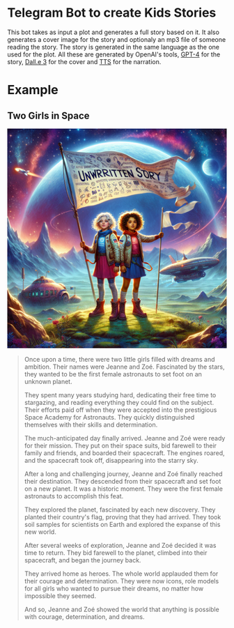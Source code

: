 # Telegram Bot to create Kids Stories

This bot takes as input a plot and generates a full story based on it. It also generates a cover image for the story and optionaly an mp3 file of someone reading the story.
The story is generated in the same language as the one used for the plot.
All these are generated by OpenAI's tools, [GPT-4](https://openai.com/gpt-4) for the story, [Dall.e 3](https://openai.com/dall-e-3) for the cover and [TTS](https://platform.openai.com/docs/guides/text-to-speech) for the narration. 

# Example

## Two Girls in Space

![Two Girls in Space](https://raw.githubusercontent.com/guyver2/CoolStoryBot/master/stories/fake/cover.png)


>Once upon a time, there were two little girls filled with dreams and ambition. Their names were Jeanne and Zoé. Fascinated by the stars, they wanted to be the first female astronauts to set foot on an unknown planet.
>
>They spent many years studying hard, dedicating their free time to stargazing, and reading everything they could find on the subject. Their efforts paid off when they were accepted into the prestigious Space Academy for Astronauts. They quickly distinguished themselves with their skills and determination.
>
>The much-anticipated day finally arrived. Jeanne and Zoé were ready for their mission. They put on their space suits, bid farewell to their family and friends, and boarded their spacecraft. The engines roared, and the spacecraft took off, disappearing into the starry sky.
>
>After a long and challenging journey, Jeanne and Zoé finally reached their destination. They descended from their spacecraft and set foot on a new planet. It was a historic moment. They were the first female astronauts to accomplish this feat.
>
>They explored the planet, fascinated by each new discovery. They planted their country's flag, proving that they had arrived. They took soil samples for scientists on Earth and explored the expanse of this new world.
>
>After several weeks of exploration, Jeanne and Zoé decided it was time to return. They bid farewell to the planet, climbed into their spacecraft, and began the journey back.
>
>They arrived home as heroes. The whole world applauded them for their courage and determination. They were now icons, role models for all girls who wanted to pursue their dreams, no matter how impossible they seemed.
>
>And so, Jeanne and Zoé showed the world that anything is possible with courage, determination, and dreams.
